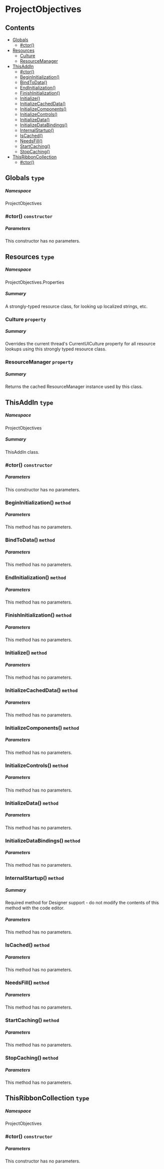 <a name='assembly'></a>
# ProjectObjectives

## Contents

- [Globals](#T-ProjectObjectives-Globals 'ProjectObjectives.Globals')
  - [#ctor()](#M-ProjectObjectives-Globals-#ctor 'ProjectObjectives.Globals.#ctor')
- [Resources](#T-ProjectObjectives-Properties-Resources 'ProjectObjectives.Properties.Resources')
  - [Culture](#P-ProjectObjectives-Properties-Resources-Culture 'ProjectObjectives.Properties.Resources.Culture')
  - [ResourceManager](#P-ProjectObjectives-Properties-Resources-ResourceManager 'ProjectObjectives.Properties.Resources.ResourceManager')
- [ThisAddIn](#T-ProjectObjectives-ThisAddIn 'ProjectObjectives.ThisAddIn')
  - [#ctor()](#M-ProjectObjectives-ThisAddIn-#ctor-Microsoft-Office-Tools-Factory,System-IServiceProvider- 'ProjectObjectives.ThisAddIn.#ctor(Microsoft.Office.Tools.Factory,System.IServiceProvider)')
  - [BeginInitialization()](#M-ProjectObjectives-ThisAddIn-BeginInitialization 'ProjectObjectives.ThisAddIn.BeginInitialization')
  - [BindToData()](#M-ProjectObjectives-ThisAddIn-BindToData 'ProjectObjectives.ThisAddIn.BindToData')
  - [EndInitialization()](#M-ProjectObjectives-ThisAddIn-EndInitialization 'ProjectObjectives.ThisAddIn.EndInitialization')
  - [FinishInitialization()](#M-ProjectObjectives-ThisAddIn-FinishInitialization 'ProjectObjectives.ThisAddIn.FinishInitialization')
  - [Initialize()](#M-ProjectObjectives-ThisAddIn-Initialize 'ProjectObjectives.ThisAddIn.Initialize')
  - [InitializeCachedData()](#M-ProjectObjectives-ThisAddIn-InitializeCachedData 'ProjectObjectives.ThisAddIn.InitializeCachedData')
  - [InitializeComponents()](#M-ProjectObjectives-ThisAddIn-InitializeComponents 'ProjectObjectives.ThisAddIn.InitializeComponents')
  - [InitializeControls()](#M-ProjectObjectives-ThisAddIn-InitializeControls 'ProjectObjectives.ThisAddIn.InitializeControls')
  - [InitializeData()](#M-ProjectObjectives-ThisAddIn-InitializeData 'ProjectObjectives.ThisAddIn.InitializeData')
  - [InitializeDataBindings()](#M-ProjectObjectives-ThisAddIn-InitializeDataBindings 'ProjectObjectives.ThisAddIn.InitializeDataBindings')
  - [InternalStartup()](#M-ProjectObjectives-ThisAddIn-InternalStartup 'ProjectObjectives.ThisAddIn.InternalStartup')
  - [IsCached()](#M-ProjectObjectives-ThisAddIn-IsCached-System-String- 'ProjectObjectives.ThisAddIn.IsCached(System.String)')
  - [NeedsFill()](#M-ProjectObjectives-ThisAddIn-NeedsFill-System-String- 'ProjectObjectives.ThisAddIn.NeedsFill(System.String)')
  - [StartCaching()](#M-ProjectObjectives-ThisAddIn-StartCaching-System-String- 'ProjectObjectives.ThisAddIn.StartCaching(System.String)')
  - [StopCaching()](#M-ProjectObjectives-ThisAddIn-StopCaching-System-String- 'ProjectObjectives.ThisAddIn.StopCaching(System.String)')
- [ThisRibbonCollection](#T-ProjectObjectives-ThisRibbonCollection 'ProjectObjectives.ThisRibbonCollection')
  - [#ctor()](#M-ProjectObjectives-ThisRibbonCollection-#ctor-Microsoft-Office-Tools-Ribbon-RibbonFactory- 'ProjectObjectives.ThisRibbonCollection.#ctor(Microsoft.Office.Tools.Ribbon.RibbonFactory)')

<a name='T-ProjectObjectives-Globals'></a>
## Globals `type`

##### Namespace

ProjectObjectives

<a name='M-ProjectObjectives-Globals-#ctor'></a>
### #ctor() `constructor`

##### Parameters

This constructor has no parameters.

<a name='T-ProjectObjectives-Properties-Resources'></a>
## Resources `type`

##### Namespace

ProjectObjectives.Properties

##### Summary

A strongly-typed resource class, for looking up localized strings, etc.

<a name='P-ProjectObjectives-Properties-Resources-Culture'></a>
### Culture `property`

##### Summary

Overrides the current thread's CurrentUICulture property for all
  resource lookups using this strongly typed resource class.

<a name='P-ProjectObjectives-Properties-Resources-ResourceManager'></a>
### ResourceManager `property`

##### Summary

Returns the cached ResourceManager instance used by this class.

<a name='T-ProjectObjectives-ThisAddIn'></a>
## ThisAddIn `type`

##### Namespace

ProjectObjectives

##### Summary

ThisAddIn class.

<a name='M-ProjectObjectives-ThisAddIn-#ctor-Microsoft-Office-Tools-Factory,System-IServiceProvider-'></a>
### #ctor() `constructor`

##### Parameters

This constructor has no parameters.

<a name='M-ProjectObjectives-ThisAddIn-BeginInitialization'></a>
### BeginInitialization() `method`

##### Parameters

This method has no parameters.

<a name='M-ProjectObjectives-ThisAddIn-BindToData'></a>
### BindToData() `method`

##### Parameters

This method has no parameters.

<a name='M-ProjectObjectives-ThisAddIn-EndInitialization'></a>
### EndInitialization() `method`

##### Parameters

This method has no parameters.

<a name='M-ProjectObjectives-ThisAddIn-FinishInitialization'></a>
### FinishInitialization() `method`

##### Parameters

This method has no parameters.

<a name='M-ProjectObjectives-ThisAddIn-Initialize'></a>
### Initialize() `method`

##### Parameters

This method has no parameters.

<a name='M-ProjectObjectives-ThisAddIn-InitializeCachedData'></a>
### InitializeCachedData() `method`

##### Parameters

This method has no parameters.

<a name='M-ProjectObjectives-ThisAddIn-InitializeComponents'></a>
### InitializeComponents() `method`

##### Parameters

This method has no parameters.

<a name='M-ProjectObjectives-ThisAddIn-InitializeControls'></a>
### InitializeControls() `method`

##### Parameters

This method has no parameters.

<a name='M-ProjectObjectives-ThisAddIn-InitializeData'></a>
### InitializeData() `method`

##### Parameters

This method has no parameters.

<a name='M-ProjectObjectives-ThisAddIn-InitializeDataBindings'></a>
### InitializeDataBindings() `method`

##### Parameters

This method has no parameters.

<a name='M-ProjectObjectives-ThisAddIn-InternalStartup'></a>
### InternalStartup() `method`

##### Summary

Required method for Designer support - do not modify
the contents of this method with the code editor.

##### Parameters

This method has no parameters.

<a name='M-ProjectObjectives-ThisAddIn-IsCached-System-String-'></a>
### IsCached() `method`

##### Parameters

This method has no parameters.

<a name='M-ProjectObjectives-ThisAddIn-NeedsFill-System-String-'></a>
### NeedsFill() `method`

##### Parameters

This method has no parameters.

<a name='M-ProjectObjectives-ThisAddIn-StartCaching-System-String-'></a>
### StartCaching() `method`

##### Parameters

This method has no parameters.

<a name='M-ProjectObjectives-ThisAddIn-StopCaching-System-String-'></a>
### StopCaching() `method`

##### Parameters

This method has no parameters.

<a name='T-ProjectObjectives-ThisRibbonCollection'></a>
## ThisRibbonCollection `type`

##### Namespace

ProjectObjectives

<a name='M-ProjectObjectives-ThisRibbonCollection-#ctor-Microsoft-Office-Tools-Ribbon-RibbonFactory-'></a>
### #ctor() `constructor`

##### Parameters

This constructor has no parameters.
